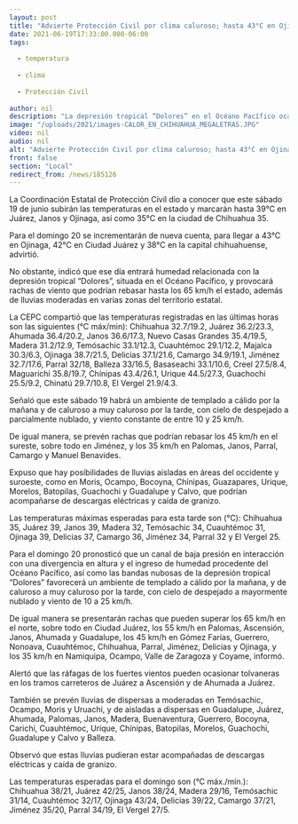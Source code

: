 ```yaml
---
layout: post
title: "Advierte Protección Civil por clima caluroso; hasta 43°C en Ojinaga"
date: 2021-06-19T17:33:00.000-06:00
tags:
  
  - temperatura
  
  - clima
  
  - Protección Civil
  
author: nil
description: "La depresión tropical “Dolores” en el Océano Pacífico ocasionará rachas de viento superiores a 65 km/h y lluvias moderadas en varias zonas del territorio estatal"
image: "/uploads/2021/images-CALOR_EN_CHIHUAHUA_MEGALETRAS.JPG"
video: nil
audio: nil
alt: "Advierte Protección Civil por clima caluroso; hasta 43°C en Ojinaga"
front: false
section: "Local"
redirect_from: /news/185126
---
```


La Coordinación Estatal de Protección Civil dio a conocer que este sábado 19 de junio subirán las temperaturas en el estado y marcarán hasta 39°C en Juárez, Janos y Ojinaga, así como 35°C en la ciudad de Chihuahua 35.

 

Para el domingo 20 se incrementarán de nueva cuenta, para llegar a 43°C en Ojinaga, 42°C en Ciudad Juárez y 38°C en la capital chihuahuense, advirtió.

 

No obstante, indicó que ese día entrará humedad relacionada con la depresión tropical “Dolores”, situada en el Océano Pacífico, y provocará rachas de viento que podrían rebasar hasta los 65 km/h el estado, además de lluvias moderadas en varias zonas del territorio estatal.

 

La CEPC compartió que las temperaturas registradas en las últimas horas son las siguientes (°C máx/min): Chihuahua 32.7/19.2, Juárez 36.2/23.3, Ahumada 36.4/20.2, Janos 36.6/17.3, Nuevo Casas Grandes 35.4/19.5, Madera 31.2/12.9, Temósachic 33.1/12.3, Cuauhtémoc 29.1/12.2, Majalca 30.3/6.3, Ojinaga 38.7/21.5, Delicias 37.1/21.6, Camargo 34.9/19.1, Jiménez 32.7/17.6, Parral 32/18, Balleza 33/16.5, Basaseachi 33.1/10.6, Creel 27.5/8.4, Maguarichi 35.8/19.7, Chínipas 43.4/26.1, Urique 44.5/27.3, Guachochi 25.5/9.2, Chinatú 29.7/10.8, El Vergel 21.9/4.3.

 

Señaló que este sábado 19 habrá un ambiente de templado a cálido por la mañana y de caluroso a muy caluroso por la tarde, con cielo de despejado a parcialmente nublado, y viento constante de entre 10 y 25 km/h.

 

De igual manera, se prevén rachas que podrían rebasar los 45 km/h en el sureste, sobre todo en Jiménez,  y los 35 km/h en Palomas, Janos, Parral, Camargo y Manuel Benavides.

 

Expuso que hay posibilidades de lluvias aisladas en áreas del occidente y suroeste, como en Moris, Ocampo, Bocoyna, Chínipas, Guazapares, Urique, Morelos, Batopilas, Guachochi y Guadalupe y Calvo, que podrían acompañarse de descargas eléctricas y caída de granizo.

 

Las temperaturas máximas esperadas para esta tarde son (°C): Chihuahua 35, Juárez 39, Janos 39, Madera 32, Temósachic 34, Cuauhtémoc 31, Ojinaga 39, Delicias 37, Camargo 36, Jiménez 34, Parral 32 y El Vergel 25.

 

Para el domingo 20 pronosticó que un canal de baja presión en interacción con una divergencia en altura y el ingreso de humedad procedente del Océano Pacífico, así como las bandas nubosas de la depresión tropical “Dolores” favorecerá un ambiente de templado a cálido por la mañana, y de caluroso a muy caluroso por la tarde, con cielo de despejado a mayormente nublado y viento de 10 a 25 km/h.

 

De igual manera se presentarán rachas que pueden superar los 65 km/h en el norte, sobre todo en Ciudad Juárez, los 55 km/h en Palomas, Ascensión, Janos, Ahumada y Guadalupe, los 45 km/h en Gómez Farías, Guerrero, Nonoava, Cuauhtémoc, Chihuahua, Parral, Jiménez, Delicias y Ojinaga, y los 35 km/h en Namiquipa, Ocampo, Valle de Zaragoza y Coyame, informó.

 

Alertó que las ráfagas de los fuertes vientos pueden ocasionar tolvaneras en los tramos carreteros de Juárez a Ascensión y de Ahumada a Juárez.

 

También se prevén lluvias de dispersas a moderadas en Temósachic, Ocampo, Moris y Uruachi, y de aisladas a dispersas en Guadalupe, Juárez, Ahumada, Palomas, Janos, Madera, Buenaventura, Guerrero, Bocoyna, Carichí, Cuauhtémoc, Urique, Chínipas, Batopilas, Morelos, Guachochi, Guadalupe y Calvo y Balleza.

 

Observó que estas lluvias pudieran estar acompañadas de descargas eléctricas y caída de granizo.

 

Las temperaturas esperadas para el domingo son (°C máx./mín.): Chihuahua 38/21, Juárez 42/25, Janos 38/24, Madera 29/16, Temósachic 31/14, Cuauhtémoc 32/17, Ojinaga 43/24, Delicias 39/22, Camargo 37/21, Jiménez 35/20, Parral 34/19, El Vergel 27/5.